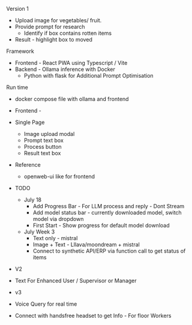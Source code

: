 Version 1

- Upload image for vegetables/ fruit.
- Provide prompt for research
	- Identify if box contains rotten items
- Result - highlight box to moved


Framework

- Frontend - React PWA using Typescript / Vite
- Backend - Ollama inference with Docker 
  - Python with flask for Additional Prompt Optimisation

Run time 
 - docker compose file with ollama and frontend
	

- Frontend - 

- Single Page
  - Image upload modal
  - Prompt text box
  - Process button
  - Result text box


- Reference
  - openweb-ui like for frontend


- TODO
  - July 18
    - Add Progress Bar - For LLM process and reply - Dont Stream
    - Add model status bar - currently downloaded model, switch model via dropdown
    - First Start - Show progress for default model download
  - July Week 3
    - Text only - mistral
    - Image + Text - Lllava/moondream + mistral
    - Connect to synthetic API/ERP via function call to get status of items
  
- V2
 - Text For Enhanced User / Supervisor or Manager

- v3 
 - Voice Query for real time
 - Connect with handsfree headset to get Info - For floor Workers
